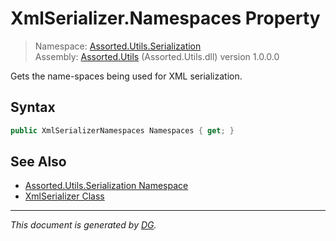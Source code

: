 ﻿# XmlSerializer.Namespaces Property

> Namespace: [Assorted.Utils.Serialization](_toc.Assorted.Utils.md#Assorted.Utils.Serialization%20Namespace)\
> Assembly: [Assorted.Utils](_toc.Assorted.Utils.md) (Assorted.Utils.dll) version 1.0.0.0

Gets the name-spaces being used for XML serialization.

## Syntax

```csharp
public XmlSerializerNamespaces Namespaces { get; }
```

## See Also

- [Assorted.Utils.Serialization Namespace](_toc.Assorted.Utils.md#Assorted.Utils.Serialization%20Namespace)
- [XmlSerializer Class](Assorted.Utils.Serialization.XmlSerializer.md)

---

_This document is generated by [DG](https://github.com/Khojasteh/dg)._
